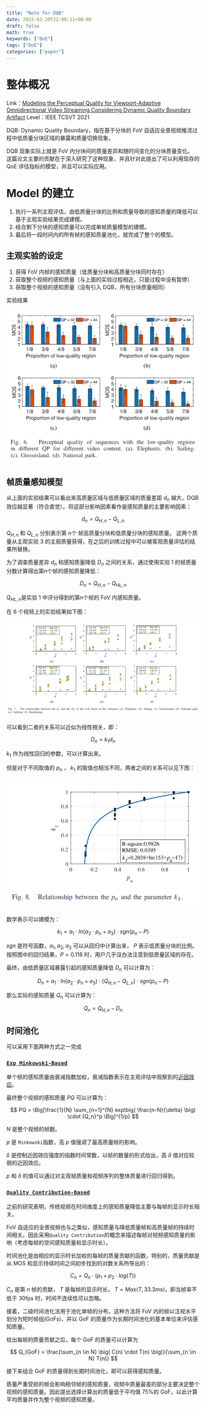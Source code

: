 ```yaml
---
title: "Note for DQB"
date: 2022-03-20T22:09:11+08:00
draft: false
math: true
keywords: ["QoE"]
tags: ["QoE"]
categories: ["paper"]
---
```


# 整体概况

Link：[Modeling the Perceptual Quality for Viewport-Adaptive Omnidirectional Video Streaming Considering Dynamic Quality Boundary Artifact](https://ieeexplore.ieee.org/document/9317771)
Level：IEEE TCSVT 2021

DQB: Dynamic Quality Boundary，指在基于分块的 FoV 自适应全景视频推流过程中低质量分块区域的暴露和质量切换现象。

DQB 现象实际上就是 FoV 内分块间的质量差异和随时间变化的分块质量变化。
这篇论文主要的贡献在于深入研究了这种现象，并且针对此提出了可以利用现存的 QoE 评估指标的模型，并且可以实际应用。

# Model 的建立

1. 执行一系列主观评估，由低质量分块的比例和质量导致的感知质量的降低可以基于主观实验结果完成建模。
2. 结合剩下分块的感知质量可以完成单帧质量模型的建模。
3. 最后将一段时间内的所有帧的感知质量池化，就完成了整个的模型。

## 主观实验的设定

1. 获得 FoV 内帧的感知质量（低质量分块和高质量分块同时存在）
2. 获取整个视频的感知质量（与上面的实验过程相近，只是过程中没有暂停）
3. 获取整个视频的感知质量（没有引入 DQB，所有分块质量相同）

实验结果

![quality-with-different-proportion-low-quality](https://raw.githubusercontent.com/ayamir/blog-imgs/main/quality-with-different-proportion-low-quality.png)

## 帧质量感知模型

从上面的实验结果可以看出来高质量区域与低质量区域的质量差距 $d_n$ 越大，DQB 效应越显著（符合直觉）。将这部分影响因素看作是感知质量的主要影响因素：

$$
d_n = Q_{H, n} - Q_{L, n}
$$

$Q_{H, n}$ 和 $Q_{L, n}$ 分别表示第 $n$个 帧高质量分块和低质量分块的感知质量。
这两个质量从主观实验 3 的主观质量获得，在之后的训练过程中可以被客观质量评估的结果所替换。

为了调查质量差异 $d_n$ 和感知质量降低 $D_n$ 之间的关系，通过使用实验 1 的帧质量分数计算得出第$n$个帧的感知质量降低：

$$
D_n = Q_{H, n} - Q_{HL, n}
$$

$Q_{HL, n}$是实验 1 中评分得到的第$n$个帧的 FoV 内感知质量。

在 6 个视频上的实验结果如下图：

![relationship-with-Dn-and-dn](https://raw.githubusercontent.com/ayamir/blog-imgs/main/relationship-with-Dn-and-dn.png)

可以看到二者的关系可以近似为线性相关，即：

$$
D_n = k_1 d_n
$$

$k_1$ 作为线性回归的参数，可以计算出来。

但是对于不同取值的 $p_n$ ， $k_1$ 的取值也相当不同，两者之间的关系可以见下图：

![relationship-with-pn-and-k1](https://raw.githubusercontent.com/ayamir/blog-imgs/main/relationship-with-pn-and-k1.png)

数学表示可以建模为：

$$
k_1 = a_1 \cdot ln(a_2 \cdot p_n + a_3) \cdot sgn(p_n - P)
$$

$sgn$ 是符号函数，$a_1, a_2, a_3$ 可以从回归中计算出来， $P$ 表示低质量分块的比例。按照图中的回归结果，$P = 0.118$ 时，用户几乎没办法注意到低质量区域的存在。

最终，由低质量区域暴露引起的感知质量降低 $D_n$ 可以计算为：

$$
D_n = a_1 \cdot ln(a_2 \cdot p_n + a_3) \cdot (Q_{H, n} - Q_{L, n}) \cdot sgn(p_n - P)
$$

那么实际的感知质量 $Q_n$ 可以计算为：

$$
Q_n = Q_{H, n} - D_n
$$

## 时间池化

可以采用下面两种方式之一完成

### [`Exp Minkowski-Based`](https://ieeexplore.ieee.org/document/6603210)

单个帧的感知质量由衰减指数加权，衰减指数表示在主观评估中观察到的[近因效应](https://www.spiedigitallibrary.org/conference-proceedings-of-spie/3299/1/Viewer-response-to-time-varying-video-quality/10.1117/12.320109.short?SSO=1)。

最终整个视频的感知质量 $PQ$ 可以计算为：

$$
PQ = \Big[\frac{1}{N} \sum_{n=1}^{N} exp\big( \frac{n-N}{\delta} \big) \cdot {Q_n}^p \Big]^{1/p}
$$

$N$ 是整个视频的帧数。

$p$ 是 `Minkowski`指数，高 $p$ 值强调了最高质量帧的影响。

$\delta$ 是控制近因效应强度的指数时间常数，以帧的数量的形式给出，高 $\delta$ 值对应较弱的近因效应。

$p$ 和 $\delta$ 的值可以通过对主观帧质量和视频序列的整体质量进行回归得到。

### [`Quality Contribution-Based`](https://ieeexplore.ieee.org/document/6235989)

之前的研究表明，传统视频在时间维度上的感知质量降低主要与每帧的显示时长相关。

FoV 自适应的全景视频也与之类似，感知质量与降低质量帧和高质量帧的持续时间相关。因此采用`Quality Contribution`的概念来描述每帧对视频感知质量的影响（考虑每帧的空间感知质量和显示时长）。

时间池化是由相应的显示时长加权的每帧的质量贡献的函数，特别的，质量贡献是从 MOS 和显示持续时间之间初步找到的对数关系所导出的：

$$
C_n = Q_n \cdot (p_1 + p_2 \cdot log(T))
$$

$C_n$ 是第 $n$ 帧的贡献， $T$ 是每帧的显示时长， $T = Max(T, 33.3ms)$，即当帧率不低于 30fps 时，时间不连续性可以忽略。

接着，二级时间池化法用于池化单帧的分布。这种方法将 FoV 内的帧以注视水平划分为短时帧组(GoFs)，并以 GoF 的质量作为长期时间池化的基本单位来评估感知质量。

给出每帧的质量贡献之后，每个 GoF 的质量可以计算为

$$
Q_{GoF} = \frac{\sum_{n \in N} \big( C(n) \cdot T(n) \big)}{\sum_{n \in N} T(n)}
$$

接下来组合 GoF 的质量得到长期时间池化，即可以获得感知质量。

质量严重受损的帧会影响相邻帧的感知质量，视频中质量最差的部分主要决定整个视频的感知质量。因此提出选择计算出的质量低于平均值 75%的 GoF，以此计算平均质量并作为整个视频的感知质量。
